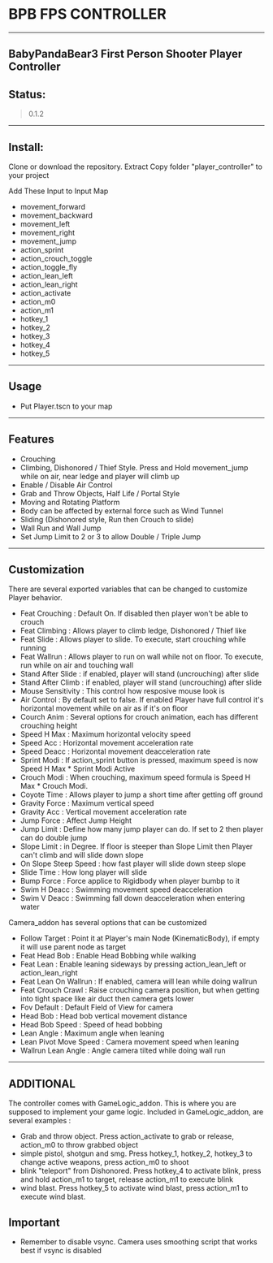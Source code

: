 # BPB FPS CONTROLLER
------------------------------------
BabyPandaBear3 First Person Shooter Player Controller
------------------------------------
## Status:
> 0.1.2
------------------------------------
## Install:
Clone or download the repository. Extract
Copy folder "player_controller" to your project
 
Add These Input to Input Map
- movement_forward
- movement_backward
- movement_left
- movement_right
- movement_jump
- action_sprint
- action_crouch_toggle
- action_toggle_fly
- action_lean_left
- action_lean_right
- action_activate
- action_m0
- action_m1
- hotkey_1
- hotkey_2
- hotkey_3
- hotkey_4
- hotkey_5

------------------------------------
## Usage
- Put Player.tscn to your map
------------------------------------
## Features
- Crouching
- Climbing, Dishonored / Thief Style. Press and Hold movement_jump while on air, near ledge and player will climb up
- Enable / Disable Air Control
- Grab and Throw Objects, Half Life / Portal Style
- Moving and Rotating Platform
- Body can be affected by external force such as Wind Tunnel
- Sliding (Dishonored style, Run then Crouch to slide)
- Wall Run and Wall Jump
- Set Jump Limit to 2 or 3 to allow Double / Triple Jump
------------------------------------
## Customization
There are several exported variables that can be changed to customize Player behavior. 

- Feat Crouching : Default On. If disabled then player won't be able to crouch
- Feat Climbing : Allows player to climb ledge, Dishonored / Thief like
- Feat Slide : Allows player to slide. To execute, start crouching while running
- Feat Wallrun : Allows player to run on wall while not on floor. To execute, run while on air and touching wall
- Stand After Slide : if enabled, player will stand (uncrouching) after slide
- Stand After Climb : if enabled, player will stand (uncrouching) after slide
- Mouse Sensitivity : This control how resposive mouse look is
- Air Control : By default set to false. If enabled Player have full control it's horizontal movement while on air as if it's on floor
- Courch Anim : Several options for crouch animation, each has different crouching height
- Speed H Max : Maximum horizontal velocity speed
- Speed Acc : Horizontal movement acceleration rate
- Speed Deacc : Horizontal movement deacceleration rate
- Sprint Modi : If action_sprint button is pressed,  maximum speed is now Speed H Max * Sprint Modi Active
- Crouch Modi : When crouching, maximum speed formula is Speed H Max * Crouch Modi.
- Coyote Time : Allows player to jump a short time after getting off ground
- Gravity Force : Maximum vertical speed
- Gravity Acc : Vertical movement acceleration rate
- Jump Force : Affect Jump Height
- Jump Limit : Define how many jump player can do. If set to 2 then player can do double jump
- Slope Limit : in Degree. If floor is steeper than Slope Limit then Player can't climb and will slide down slope
- On Slope Steep Speed : how fast player will slide down steep slope
- Slide Time : How long player will slide 
- Bump Force : Force applice to Rigidbody when player bumbp to it
- Swim H Deacc : Swimming movement speed deacceleration
- Swim V Deacc : Swimming fall down deacceleration when entering water

Camera_addon has several options that can be customized
- Follow Target : Point it at Player's main Node (KinematicBody), if empty it will use parent node as target
- Feat Head Bob : Enable Head Bobbing while walking
- Feat Lean : Enable leaning sideways by pressing action_lean_left or action_lean_right
- Feat Lean On Wallrun : If enabled, camera will lean while doing wallrun
- Feat Crouch Crawl : Raise crouching camera position, but when getting into tight space like air duct then camera gets lower
- Fov Default : Default Field of View for camera
- Head Bob : Head bob vertical movement distance
- Head Bob Speed : Speed of head bobbing
- Lean Angle : Maximum angle when leaning
- Lean Pivot Move Speed : Camera movement speed when leaning
- Wallrun Lean Angle : Angle camera tilted while doing wall run
------------------------------------
## ADDITIONAL
The controller comes with GameLogic_addon. This is where you are supposed to implement your game logic.
Included in GameLogic_addon, are several examples :
- Grab and throw object. Press action_activate to grab or release, action_m0 to throw grabbed object
- simple pistol, shotgun and smg. Press hotkey_1, hotkey_2, hotkey_3 to change active weapons, press action_m0 to shoot
- blink "teleport" from Dishonored. Press hotkey_4 to activate blink, press and hold action_m1 to target, release action_m1 to execute blink
- wind blast. Press hotkey_5 to activate wind blast, press action_m1 to execute wind blast. 

## Important
- Remember to disable vsync. Camera uses smoothing script that works best if vsync is disabled






